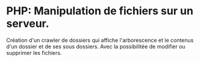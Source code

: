 # PHP: Manipulation de fichiers sur un serveur.

Création d'un crawler de dossiers qui affiche l'arborescence et le contenus d'un dossier et de ses sous dossiers.
Avec la possibilitée de modifier ou supprimer les fichiers.